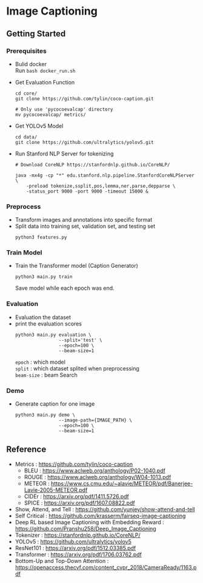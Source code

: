 # Image Captioning

## Getting Started

### Prerequisites
* Bulid docker
    <br>
    Run `bash docker_run.sh`

* Get Evaluation Function
    ```
    cd core/
    git clone https://github.com/tylin/coco-caption.git

    # Only use 'pycocoevalcap' directory
    mv pycocoevalcap/ metrics/
    ```

* Get YOLOv5 Model
    ```
    cd data/
    git clone https://github.com/ultralytics/yolov5.git
    ```

* Run Stanford NLP Server for tokenizing
    ```
    # Download CoreNLP https://stanfordnlp.github.io/CoreNLP/

    java -mx4g -cp "*" edu.stanford.nlp.pipeline.StanfordCoreNLPServer \
        -preload tokenize,ssplit,pos,lemma,ner,parse,depparse \
        -status_port 9000 -port 9000 -timeout 15000 & 
    ```

### Preprocess
* Transform images and annotations into specific format
* Split data into training set, validation set, and testing set
    ```
    python3 features.py
    ```

### Train Model
* Train the Transformer model (Caption Generator)
    ```
    python3 main.py train
    ```
    Save model while each epoch was end.

### Evaluation
* Evaluation the dataset
* print the evaluation scores
    ```
    python3 main.py evaluation \
                    --split='test' \
                    --epoch=100 \
                    --beam-size=1
    ```
    `epoch` : which model
    <br>
    `split` : which dataset splited when preprocessing
    <br>
    `beam-size` : beam Search

### Demo
* Generate caption for one image
    ```
    python3 main.py demo \
                    --image-path={IMAGE_PATH} \
                    --epoch=100 \
                    --beam-size=1
    ```

## Reference
* Metrics : https://github.com/tylin/coco-caption
    * BLEU : https://www.aclweb.org/anthology/P02-1040.pdf
    * ROUGE : https://www.aclweb.org/anthology/W04-1013.pdf
    * METEOR : https://www.cs.cmu.edu/~alavie/METEOR/pdf/Banerjee-Lavie-2005-METEOR.pdf
    * CIDEr : https://arxiv.org/pdf/1411.5726.pdf
    * SPICE : https://arxiv.org/pdf/1607.08822.pdf
* Show, Attend, and Tell : https://github.com/yunjey/show-attend-and-tell
* Self Critical : https://github.com/krasserm/fairseq-image-captioning
* Deep RL based Image Captioning with Embedding Reward : https://github.com/Pranshu258/Deep_Image_Captioning
* Tokenizer : https://stanfordnlp.github.io/CoreNLP/
* YOLOv5 : https://github.com/ultralytics/yolov5
* ResNet101 : https://arxiv.org/pdf/1512.03385.pdf
* Transformer : https://arxiv.org/pdf/1706.03762.pdf
* Bottom-Up and Top-Down Attention : https://openaccess.thecvf.com/content_cvpr_2018/CameraReady/1163.pdf
